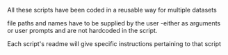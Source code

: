 All these scripts have been coded in a reusable way for multiple datasets

file paths and names have to be supplied by the user -either as arguments or user prompts and are not hardcoded in the script.

Each script's readme will give specific instructions pertaining to that script
